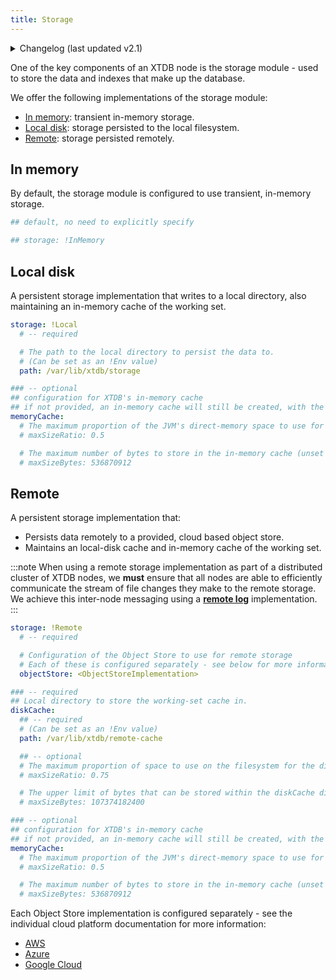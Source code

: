```yaml
---
title: Storage
---
```


<details>
<summary>Changelog (last updated v2.1)</summary>

v2.1: multi-database support

: As part of the multi-database support, the `memoryCache` and `diskCache` keys were extracted from the local/remote storage.

  Prior to that, the keys related to the `memoryCache` and `diskCache` were nested under the local/remote storage:

  ``` yaml
  storage: !Local
    path: /var/lib/xtdb/storage
    # maxCacheEntries: 1024
    # maxCacheBytes: 536870912

  # became

  storage: !Local
    path: /var/lib/xtdb/storage

  memoryCache:
    # maxSizeRatio: 0.5
    # maxSizeBytes: 536870912
  ```

  ``` yaml
  storage: !Remote
    objectStore: <ObjectStoreImplementation>
    localDiskCache: /var/lib/xtdb/remote-cache
    # maxCacheEntries: 1024
    # maxCacheBytes: 536870912
    # maxDiskCachePercentage: 75
    # maxDiskCacheBytes: 107374182400

  # became

  storage: !Remote
    objectStore: <ObjectStoreImplementation>

  diskCache:
    path: /var/lib/xtdb/remote-cache
    # maxSizeRatio: 0.75
    # maxSizeBytes: 107374182400

  memoryCache:
    # maxSizeRatio: 0.5
    # maxSizeBytes: 536870912
  ```
    
</details>

One of the key components of an XTDB node is the storage module - used to store the data and indexes that make up the database.

We offer the following implementations of the storage module:

- [In memory](#in-memory): transient in-memory storage.
- [Local disk](#local-disk): storage persisted to the local filesystem.
- [Remote](#remote): storage persisted remotely.

## In memory

By default, the storage module is configured to use transient, in-memory storage.

``` yaml
## default, no need to explicitly specify

## storage: !InMemory
```

## Local disk

A persistent storage implementation that writes to a local directory, also maintaining an in-memory cache of the working set.

``` yaml
storage: !Local
  # -- required

  # The path to the local directory to persist the data to.
  # (Can be set as an !Env value)
  path: /var/lib/xtdb/storage

### -- optional
## configuration for XTDB's in-memory cache
## if not provided, an in-memory cache will still be created, with the default size
memoryCache:
  # The maximum proportion of the JVM's direct-memory space to use for the in-memory cache (overridden by maxSizeBytes, if set).
  # maxSizeRatio: 0.5

  # The maximum number of bytes to store in the in-memory cache (unset by default).
  # maxSizeBytes: 536870912
```

## Remote

A persistent storage implementation that:

- Persists data remotely to a provided, cloud based object store.
- Maintains an local-disk cache and in-memory cache of the working set.

:::note
When using a remote storage implementation as part of a distributed cluster of XTDB nodes, we **must** ensure that all nodes are able to efficiently communicate the stream of file changes they make to the remote storage.
We achieve this inter-node messaging using a [**remote log**](log#Remote) implementation.
:::

``` yaml
storage: !Remote
  # -- required

  # Configuration of the Object Store to use for remote storage
  # Each of these is configured separately - see below for more information.
  objectStore: <ObjectStoreImplementation>

### -- required
## Local directory to store the working-set cache in.
diskCache:
  ## -- required
  # (Can be set as an !Env value)
  path: /var/lib/xtdb/remote-cache

  ## -- optional
  # The maximum proportion of space to use on the filesystem for the diskCache directory (overridden by maxSizeBytes, if set).
  # maxSizeRatio: 0.75

  # The upper limit of bytes that can be stored within the diskCache directory (unset by default).
  # maxSizeBytes: 107374182400

### -- optional
## configuration for XTDB's in-memory cache
## if not provided, an in-memory cache will still be created, with the default size
memoryCache:
  # The maximum proportion of the JVM's direct-memory space to use for the in-memory cache (overridden by maxSizeBytes, if set).
  # maxSizeRatio: 0.5

  # The maximum number of bytes to store in the in-memory cache (unset by default).
  # maxSizeBytes: 536870912
```

Each Object Store implementation is configured separately - see the individual cloud platform documentation for more information:

- [AWS](../aws#storage)
- [Azure](../azure#storage)
- [Google Cloud](../google-cloud#storage)

